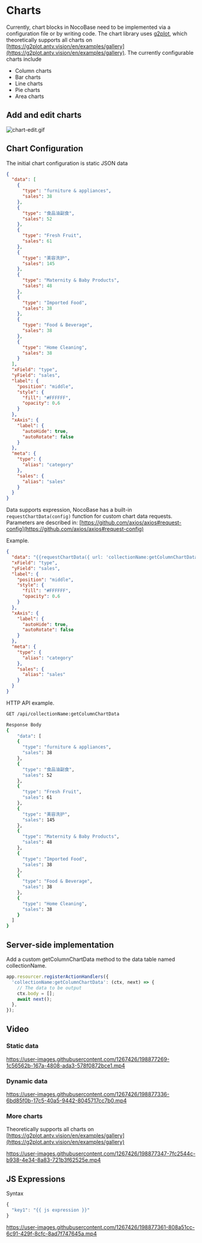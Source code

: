 # Charts

Currently, chart blocks in NocoBase need to be implemented via a configuration file or by writing code. The chart library uses [g2plot](https://g2plot.antv.vision/en/examples/gallery), which theoretically supports all charts on [https://g2plot.antv.vision/en/examples/gallery](https://g2plot.antv.vision/en/examples/gallery). The currently configurable charts include

- Column charts
- Bar charts
- Line charts
- Pie charts
- Area charts

## Add and edit charts

![chart-edit.gif](./charts/chart-edit.gif)

## Chart Configuration

The initial chart configuration is static JSON data

```json
{
  "data": [
    {
      "type": "furniture & appliances",
      "sales": 38
    },
    {
      "type": "食品油副食",
      "sales": 52
    },
    {
      "type": "Fresh Fruit",
      "sales": 61
    },
    {
      "type": "美容洗护",
      "sales": 145
    },
    {
      "type": "Maternity & Baby Products",
      "sales": 48
    },
    {
      "type": "Imported Food",
      "sales": 38
    },
    {
      "type": "Food & Beverage",
      "sales": 38
    },
    {
      "type": "Home Cleaning",
      "sales": 38
    }
  ],
  "xField": "type",
  "yField": "sales",
  "label": {
    "position": "middle",
    "style": {
      "fill": "#FFFFFF",
      "opacity": 0.6
    }
  },
  "xAxis": {
    "label": {
      "autoHide": true,
      "autoRotate": false
    }
  },
  "meta": {
    "type": {
      "alias": "category"
    },
    "sales": {
      "alias": "sales"
    }
  }
}

```

Data supports expression, NocoBase has a built-in `requestChartData(config)` function for custom chart data requests. Parameters are described in: [https://github.com/axios/axios#request-config](https://github.com/axios/axios#request-config)

Example.

```json
{
  "data": "{{requestChartData({ url: 'collectionName:getColumnChartData' })}}",
  "xField": "type",
  "yField": "sales",
  "label": {
    "position": "middle",
    "style": {
      "fill": "#FFFFFF",
      "opacity": 0.6
    }
  },
  "xAxis": {
    "label": {
      "autoHide": true,
      "autoRotate": false
    }
  },
  "meta": {
    "type": {
      "alias": "category"
    },
    "sales": {
      "alias": "sales"
    }
  }
}

```

HTTP API example.

```bash
GET /api/collectionName:getColumnChartData

Response Body
{
    "data": [
    {
      "type": "furniture & appliances",
      "sales": 38
    },
    {
      "type": "食品油副食",
      "sales": 52
    },
    {
      "type": "Fresh Fruit",
      "sales": 61
    },
    {
      "type": "美容洗护",
      "sales": 145
    },
    {
      "type": "Maternity & Baby Products",
      "sales": 48
    },
    {
      "type": "Imported Food",
      "sales": 38
    },
    {
      "type": "Food & Beverage",
      "sales": 38
    },
    {
      "type": "Home Cleaning",
      "sales": 38
    }
  ]
}

```

## Server-side implementation

Add a custom getColumnChartData method to the data table named collectionName.

```js
app.resourcer.registerActionHandlers({
  'collectionName:getColumnChartData': (ctx, next) => {
    // The data to be output
    ctx.body = [];
    await next();
  },
});

```

## Video

### Static data
https://user-images.githubusercontent.com/1267426/198877269-1c56562b-167a-4808-ada3-578f0872bce1.mp4

### Dynamic data
https://user-images.githubusercontent.com/1267426/198877336-6bd85f0b-17c5-40a5-9442-8045717cc7b0.mp4

### More charts

Theoretically supports all charts on [https://g2plot.antv.vision/en/examples/gallery](https://g2plot.antv.vision/en/examples/gallery)

https://user-images.githubusercontent.com/1267426/198877347-7fc2544c-b938-4e34-8a83-721b3f62525e.mp4

## JS Expressions

Syntax

```js
{
  "key1": "{{ js expression }}"
}
```

https://user-images.githubusercontent.com/1267426/198877361-808a51cc-6c91-429f-8cfc-8ad7f747645a.mp4

